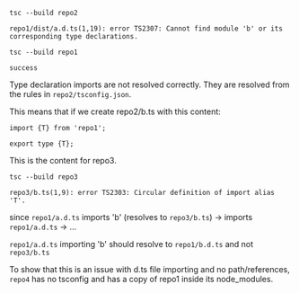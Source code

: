 `tsc --build repo2`

`repo1/dist/a.d.ts(1,19): error TS2307: Cannot find module 'b' or its corresponding type declarations.`

`tsc --build repo1`

`success`

Type declaration imports are not resolved correctly.
They are resolved from the rules in `repo2/tsconfig.json`.

This means that if we create repo2/b.ts with this content:
```
import {T} from 'repo1';

export type {T};
```

This is the content for repo3.

`tsc --build repo3`

`repo3/b.ts(1,9): error TS2303: Circular definition of import alias 'T'.`

since `repo1/a.d.ts` imports 'b' (resolves to `repo3/b.ts`) -> imports `repo1/a.d.ts` -> ...

`repo1/a.d.ts` importing 'b' should resolve to `repo1/b.d.ts` and not `repo3/b.ts`

To show that this is an issue with d.ts file importing and no path/references, `repo4`
has no tsconfig and has a copy of repo1 inside its node_modules.
